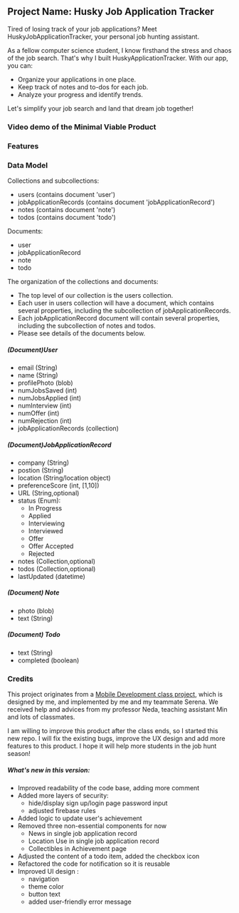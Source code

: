## Project Name: Husky Job Application Tracker

Tired of losing track of your job applications? Meet HuskyJobApplicationTracker, your personal job hunting assistant.

As a fellow computer science student, I know firsthand the stress and chaos of the job search. That's why I built HuskyApplicationTracker. With our app, you can:

* Organize your applications in one place.
* Keep track of notes and to-dos for each job.
* Analyze your progress and identify trends.

Let's simplify your job search and land that dream job together!

### Video demo of the Minimal Viable Product

### Features


### Data Model

Collections and subcollections:

* users (contains document 'user')
* jobApplicationRecords (contains document 'jobApplicationRecord')
* notes (contains document 'note')
* todos (contains document 'todo')

Documents:

* user
* jobApplicationRecord
* note
* todo

The organization of the collections and documents:

* The top level of our collection is the users collection.
* Each user in users collection will have a document, which contains several properties, including the subcollection of jobApplicationRecords.
* Each jobApplicationRecord document will contain several properties, including the subcollection of notes and todos.
* Please see details of the documents below.

##### (Document)User
- email (String)
- name (String)
- profilePhoto (blob)
- numJobsSaved (int)
- numJobsApplied (int)
- numInterview (int)
- numOffer (int)
- numRejection (int)
- jobApplicationRecords (collection)

##### (Document)JobApplicationRecord
- company (String)
- postion (String)
- location (String/location object)
- preferenceScore (int, [1,10])
- URL (String,optional)
- status (Enum):
    - In Progress
    - Applied
    - Interviewing
    - Interviewed
    - Offer
    - Offer Accepted
    - Rejected
- notes (Collection,optional)
- todos (Collection,optional)
- lastUpdated (datetime)

##### (Document) Note
- photo (blob)
- text (String)
##### (Document) Todo
- text (String)
- completed (boolean)

### Credits

This project originates from a [Mobile Development class project](https://github.com/cathyfu1215/huskyJobHuntTracker), which is designed by me, and implemented by me and my teammate Serena. We received help and advices from my professor Neda, teaching assistant Min and lots of classmates.


I am willing to improve this product after the class ends, so I started this new repo.
I will fix the existing bugs, improve the UX design and add more features to this product.
I hope it will help more students in the job hunt season!


##### What's new in this version:
- Improved readability of the code base, adding more comment
- Added more layers of security: 
    - hide/display sign up/login page password input
    - adjusted firebase rules
- Added logic to update user's achievement
- Removed three non-essential components for now
    - News in single job application record
    - Location Use in single job application record
    - Collectibles in Achievement page
- Adjusted the content of a todo item, added the checkbox icon
- Refactored the code for notification so it is reusable
- Improved UI design :
    - navigation
    - theme color
    - button text
    - added user-friendly error message
